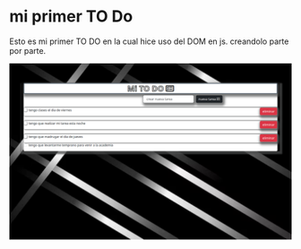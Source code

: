 # mi primer TO Do 

Esto es mi primer TO DO en la cual hice uso del DOM en js. creandolo parte por parte.

![alt text](image.png)